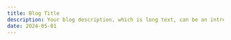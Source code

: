```yaml
---
title: Blog Title
description: Your blog description, which is long text, can be an introduction to the post or a paragraph of the post.
date: 2024-05-01
---
```

